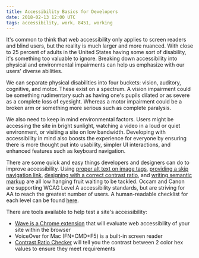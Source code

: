 ```yaml
---
title: Accessibility Basics for Developers
date: 2018-02-13 12:00 UTC
tags: accessibility, work, 8451, working
---
```

It's common to think that web accessibility only applies to screen readers and blind users, but the reality is much larger and more nuanced. With close to 25 percent of adults in the United States having some sort of disability, it's something too valuable to ignore. Breaking down accessibility into physical and environmental impairments can help us emphasize with our users' diverse abilities.

We can separate physical disabilities into four buckets: vision, auditory, cognitive, and motor. These exist on a spectrum. A vision impairment could be something rudimentary such as having one's pupils dilated or as severe as a complete loss of eyesight. Whereas a motor impairment could be a broken arm or something more serious such as complete paralysis.

We also need to keep in mind environmental factors. Users might be accessing the site in bright sunlight, watching a video in a loud or quiet environment, or visiting a site on low bandwidth. Developing with accessibility in mind also boosts the experience for everyone by ensuring there is more thought put into usability, simpler UI interactions, and enhanced features such as keyboard navigation.

There are some quick and easy things developers and designers can do to improve accessibility. Using [proper alt text on image tags](https://webaim.org/techniques/alttext/), [providing a skip navigation link](https://webaim.org/techniques/skipnav/), [designing with a correct contrast ratio](https://webaim.org/resources/contrastchecker/), and [writing semantic markup](https://dequeuniversity.com/assets/html/jquery-summit/html5/slides/landmarks.html) are all low hanging fruit waiting to be tackled. Occam and Canon are supporting WCAG Level A accessibility standards, but are striving for AA to reach the greatest number of users. A human-readable checklist for each level can be found [here](https://wuhcag.com/wcag-checklist/).

There are tools available to help test a site's accessibility:
* [Wave is a Chrome extension](https://chrome.google.com/webstore/detail/wave-evaluation-tool/jbbplnpkjmmeebjpijfedlgcdilocofh?hl=en-US) that will evaluate web accessibility of your site within the browser
* VoiceOver for Mac (FN+CMD+F5) is a built-in screen reader
* [Contrast Ratio Checker](https://leaverou.github.io/contrast-ratio/) will tell you the contrast between 2 color hex values to ensure they meet requirements